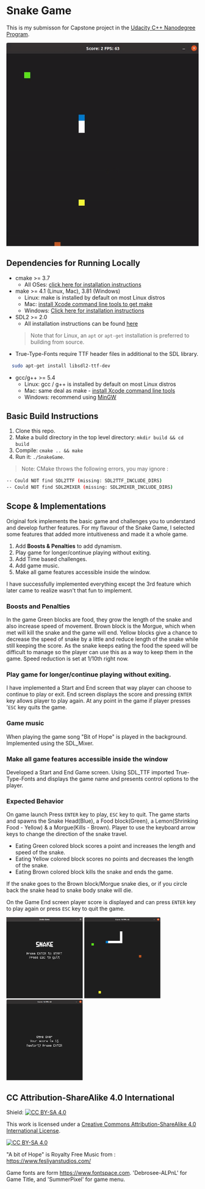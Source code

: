 # Snake Game

This is my submisson for Capstone project in the [Udacity C++ Nanodegree Program](https://www.udacity.com/course/c-plus-plus-nanodegree--nd213).

<img src="snake_game.gif"/>

## Dependencies for Running Locally
* cmake >= 3.7
  * All OSes: [click here for installation instructions](https://cmake.org/install/)
* make >= 4.1 (Linux, Mac), 3.81 (Windows)
  * Linux: make is installed by default on most Linux distros
  * Mac: [install Xcode command line tools to get make](https://developer.apple.com/xcode/features/)
  * Windows: [Click here for installation instructions](http://gnuwin32.sourceforge.net/packages/make.htm)
* SDL2 >= 2.0
  * All installation instructions can be found [here](https://wiki.libsdl.org/Installation)
  >Note that for Linux, an `apt` or `apt-get` installation is preferred to building from source. 
* True-Type-Fonts require TTF header files in additional to the SDL library.
```bash
  sudo apt-get install libsdl2-ttf-dev
```
* gcc/g++ >= 5.4
  * Linux: gcc / g++ is installed by default on most Linux distros
  * Mac: same deal as make - [install Xcode command line tools](https://developer.apple.com/xcode/features/)
  * Windows: recommend using [MinGW](http://www.mingw.org/)


## Basic Build Instructions

1. Clone this repo.
2. Make a build directory in the top level directory: `mkdir build && cd build`
3. Compile: `cmake .. && make`
4. Run it: `./SnakeGame`.

>Note: CMake throws the following errors, you may ignore :
```bash
-- Could NOT find SDL2TTF (missing: SDL2TTF_INCLUDE_DIRS) 
-- Could NOT find SDL2MIXER (missing: SDL2MIXER_INCLUDE_DIRS) 
```

## Scope & Implementations

Original fork implements the basic game and challenges you to understand and develop further features. For my flavour of the Snake Game, I selected some features that added more intuitiveness and made it a whole game.
1. Add <b>Boosts & Penalties</b> to add dynamism.
2. Play game for longer/continue playing without exiting.
3. Add Time based challenges.
4. Add game music.
5. Make all game features accessible inside the window.

I have successfully implemented everything except the 3rd feature which later came to realize wasn't that fun to implement.

### Boosts and Penalties
In the game Green blocks are food, they grow the length of the snake and also increase speed of movement. Brown block is the Morgue, which when met will kill the snake and the game will end. Yellow blocks give a chance to decrease the speed of snake by a little and reduce length of the snake while still keeping the score. As the snake keeps eating the food the speed will be difficult to manage so the player can use this as a way to keep them in the game. Speed reduction is set at 1/10th right now.

### Play game for longer/continue playing without exiting.
I have implemented a Start and End screen that way player can choose to continue to play or exit. End screen displays the score and pressing `ENTER` key allows player to play again. At any point in the game if player presses '`ESC` key quits the game.

### Game music
When playing the game song "Bit of Hope" is played in the background. Implemented using the SDL_Mixer. 

### Make all game features accessible inside the window
Developed a Start and End Game screen. Using SDL_TTF imported True-Type-Fonts and displays the game name and presents control options to the player.

### Expected Behavior
On game launch Press `ENTER` key to play, `ESC` key to quit.
The game starts and spawns the Snake Head(Blue), a Food block(Green), a Lemon(Shrinking Food - Yellow) & a Morgue(Kills - Brown). Player to use the keyboard arrow keys to change the direction of the snake travel.
* Eating Green colored block scores a point and increases the length and speed of the snake.
* Eating Yellow colored block scores no points and decreases the length of the snake.
* Eating Brown colored block kills the snake and ends the game.

If the snake goes to the Brown block/Morgue snake dies, or if you circle back the snake head to snake body snake will die.

On the Game End screen player score is displayed and can press `ENTER` key to play again or press `ESC` key to quit the game.

<img src="resource/start_game.png" width=200px/>
<img src="resource/in_game.png" width=200px/>
<img src="resource/end_game.png" width=200px/>


## CC Attribution-ShareAlike 4.0 International


Shield: [![CC BY-SA 4.0][cc-by-sa-shield]][cc-by-sa]

This work is licensed under a
[Creative Commons Attribution-ShareAlike 4.0 International License][cc-by-sa].

[![CC BY-SA 4.0][cc-by-sa-image]][cc-by-sa]

[cc-by-sa]: http://creativecommons.org/licenses/by-sa/4.0/
[cc-by-sa-image]: https://licensebuttons.net/l/by-sa/4.0/88x31.png
[cc-by-sa-shield]: https://img.shields.io/badge/License-CC%20BY--SA%204.0-lightgrey.svg

"A bit of Hope" is Royalty Free Music from : https://www.fesliyanstudios.com/

Game fonts are form https://www.fontspace.com. 'Debrosee-ALPnL' for Game Title, and 'SummerPixel' for game menu.
